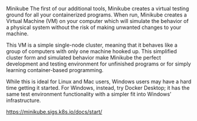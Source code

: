 Minikube
The first of our additional tools, Minikube creates a virtual testing ground for all your containerized programs. When run, Minikube creates a Virtual Machine (VM) on your computer which will simulate the behavior of a physical system without the risk of making unwanted changes to your machine.

This VM is a simple single-node cluster, meaning that it behaves like a group of computers with only one machine hooked up. This simplified cluster form and simulated behavior make Minikube the perfect development and testing environment for unfinished programs or for simply learning container-based programming.

While this is ideal for Linux and Mac users, Windows users may have a hard time getting it started. For Windows, instead, try Docker Desktop; it has the same test environment functionality with a simpler fit into Windows’ infrastructure.

https://minikube.sigs.k8s.io/docs/start/
